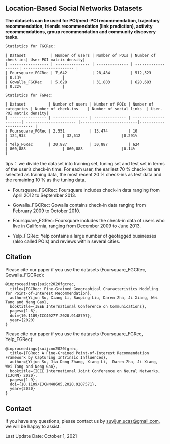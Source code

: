 ## Location-Based Social Networks Datasets

**The datasets can be used for POI/next-POI recommendation, trajectory recommendation, friends recommendation (link prediction), activity recommendations, group recommendation and community discovery tasks.**
```
Statistics for FGCRec:

| Dataset           | Number of users | Number of POIs | Number of check-ins| User-POI matrix density|
| ----------------- | --------------- | -------------- | -------------------| ---------------------- |
| Foursquare_FGCRec | 7,642           | 28,484         | 512,523            | 0.13%                  |
| Gowalla_FGCRec    | 5,628           | 31,803         | 620,683            | 0.22%                  |
```

```
Statistics for FGRec:

| Dataset          | Number of users | Number of POIs | Number of categories | Number of check-ins    | Number of social links  | User-POI matrix density|
| ---------------- | --------------- | -------------- | ---------------------| ---------------------- |-------------------------|----------------------- |
| Foursquare_FGRec | 2,551           | 13,474         | 10                   | 124,933                | 32,512                  |0.291%                  |
| Yelp_FGRec       | 30,887          | 30,887         | 624                  | 860,888                | 860,888                 |0.14%                   |
```

tips： we divide the dataset into training set,  tuning set and test set in terms of the user’s check-in time. For
each user, the earliest 70 % check-ins are selected as training  data, the most recent 20 % check-ins as test data and the  remaining 10 % as the tuning data.

- Foursquare_FGCRec: Foursquare includes check-in data ranging from April 2012 to September 2013. 

- Gowalla_FGCRec: Gowalla contains check-in data ranging from February 2009 to October 2010.

- Foursquare_FGRec: Foursquare includes the check-in data of users who live in California, ranging from December 2009 to June 2013. 

- Yelp_FGRec: Yelp contains a large number of geotagged businesses (also called POIs) and reviews within several cities.

## Citation

Please cite our paper if you use the datasets (Foursquare_FGCRec, Gowalla_FGCRec):
```
@inproceedings{suicc2020fgcrec,
  title={FGCRec: Fine-Grained Geographical Characteristics Modeling for Point-of-Interest Recommendation},
  author={Yijun Su, Xiang Li, Baoping Liu, Daren Zha, Ji Xiang, Wei Tang and Neng Gao},
  booktitle={IEEE International Conference on Communications}, 
  pages={1-6},
  doi={10.1109/ICC40277.2020.9148797},
  year={2020}
}
```

Please cite our paper if you use the datasets (Foursquare_FGRec, Yelp_FGRec):

```
@inproceedings{suijcnn2020fgrec,
  title={FGRec: A Fine-Grained Point-of-Interest Recommendation Framework by Capturing Intrinsic Influences},
  author={Yijun Su, Jia-Dong Zhang, Xiang Li,  Daren Zha, Ji Xiang, Wei Tang and Neng Gao},
  booktitle={IEEE International Joint Conference on Neural Networks, {IJCNN} 2020}, 
  pages={1-9},
  doi={10.1109/IJCNN48605.2020.9207571},
  year={2020}
}
```

## Contact

If you have any questions, please contact us by suyijun.ucas@gmail.com, we will be happy to assist.

Last Update Date: October 1, 2021